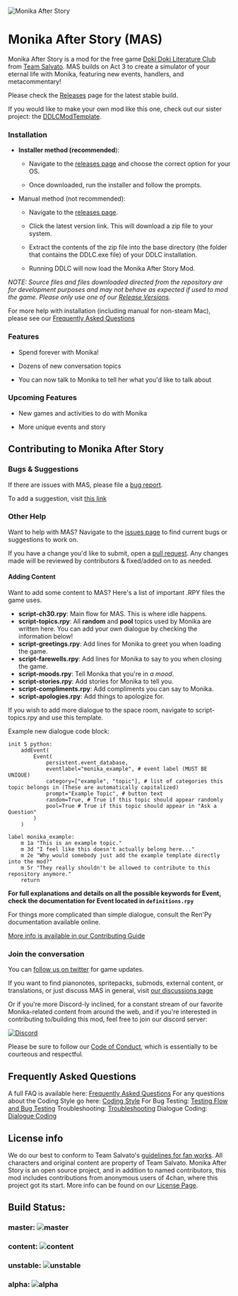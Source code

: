 ![Monika After Story](https://github.com/Monika-After-Story/MonikaModDev/blob/master/Monika%20After%20Story/game/mod_assets/menu_new.png?raw=True)

# Monika After Story (MAS)
Monika After Story is a mod for the free game [Doki Doki Literature Club](https://www.ddlc.moe) from [Team Salvato](http://teamsalvato.com/). MAS builds on Act 3 to create a simulator of your eternal life with Monika, featuring new events, handlers, and metacommentary!

Please check the [Releases](http://www.monikaafterstory.com/releases.html) page for the latest stable build.

If you would like to make your own mod like this one, check out our sister project: the [DDLCModTemplate](https://github.com/therationalpi/DDLCModTemplate).

### Installation

* **Installer method (recommended**):

    * Navigate to the [releases page](http://www.monikaafterstory.com/releases.html) and choose the correct option for your OS.

    * Once downloaded, run the installer and follow the prompts.

* Manual method (not recommended):

    * Navigate to the [releases page](http://www.monikaafterstory.com/releases.html).

    * Click the latest version link. This will download a zip file to your system.

    * Extract the contents of the zip file into the base directory (the folder that contains the DDLC.exe file) of your DDLC installation.

    * Running DDLC will now load the Monika After Story Mod.

*NOTE: Source files and files downloaded directed from the repository are for development purposes and may not behave as expected if used to mod the game. Please only use one of our [Release Versions](https://github.com/Monika-After-Story/MonikaModDev/releases).*

For more help with installation (including manual for non-steam Mac), please see our [Frequently Asked Questions](https://github.com/Monika-After-Story/MonikaModDev/wiki/FAQ)

### Features

* Spend forever with Monika!

* Dozens of new conversation topics

* You can now talk to Monika to tell her what you'd like to talk about

### Upcoming Features

* New games and activities to do with Monika

* More unique events and story


## Contributing to Monika After Story

### Bugs & Suggestions
If there are issues with MAS, please file a [bug report](https://github.com/Monika-After-Story/MonikaModDev/issues/new?labels=bug&body=Describe%20bug%20and%20steps%20for%20reproduction%20here&title=%5BBug%5D%20-%20).

To add a suggestion, visit [this link](https://github.com/Monika-After-Story/MonikaModDev/issues/new?labels=suggestion&body=Your%20suggestion%20goes%20here&title=%5BSuggestion%5D%20-%20)

### Other Help
Want to help with MAS? Navigate to the [issues page](https://github.com/Monika-After-Story/MonikaModDev/issues) to find current bugs or suggestions to work on.

If you have a change you'd like to submit, open a [pull request](https://github.com/Monika-After-Story/MonikaModDev/pulls). Any changes made will be reviewed by contributors & fixed/added on to as needed.

#### Adding Content
Want to add some content to MAS? Here's a list of important .RPY files the game uses.

- **script-ch30.rpy**: Main flow for MAS. This is where idle happens.
- **script-topics.rpy**: All **random** and **pool** topics used by Monika are written here. You can add your own dialogue by checking the information below!
- **script-greetings.rpy**: Add lines for Monika to greet you when loading the game.
- **script-farewells.rpy**: Add lines for Monika to say to you when closing the game.
- **script-moods.rpy**: Tell Monika that you're in _a mood_.
- **script-stories.rpy**: Add stories for Monika to tell you.
- **script-compliments.rpy**: Add compliments you can say to Monika.
- **script-apologies.rpy**: Add things to apologize for.

If you wish to add more dialogue to the space room, navigate to script-topics.rpy and use this template.

Example new dialogue code block:
```renpy
init 5 python:
    addEvent(
        Event(
            persistent.event_database,
            eventlabel="monika_example", # event label (MUST BE UNIQUE)
            category=["example", "topic"], # list of categories this topic belongs in (These are automatically capitalized)
            prompt="Example Topic", # button text
            random=True, # True if this topic should appear randomly
            pool=True # True if this topic should appear in "Ask a Question"
        )
    )

label monika_example:
    m 1a "This is an example topic."
    m 3d "I feel like this doesn't actually belong here..."
    m 2e "Why would somebody just add the example template directly into the mod?"
    m 5r "They really shouldn't be allowed to contribute to this repository anymore."
    return
```
**For full explanations and details on all the possible keywords for Event, check the documentation for Event located in `definitions.rpy`**

For things more complicated than simple dialogue, consult the Ren'Py documentation available online.

[More info is available in our Contributing Guide](https://github.com/Monika-After-Story/MonikaModDev/wiki/Contributing-Guidelines)

### Join the conversation
You can [follow us on twitter](https://twitter.com/MonikaAfterMod) for game updates.

If you want to find pianonotes, spritepacks, submods, external content, or translations, or just discuss MAS in general, visit [our discussions page](https://github.com/Monika-After-Story/MonikaModDev/discussions)

Or if you're more Discord-ly inclined, for a constant stream of our favorite Monika-related content from around the web, and if you're interested in contributing to/building this mod, feel free to join our discord server:

 [![Discord](https://discordapp.com/api/guilds/372766620977725441/widget.png?style=banner1)](https://discord.gg/monika-after-story)

 Please be sure to follow our [Code of Conduct](https://github.com/Monika-After-Story/MonikaModDev/wiki/Code-of-Conduct), which is essentially to be courteous and respectful.

## Frequently Asked Questions

A full FAQ is available here: [Frequently Asked Questions](https://github.com/Monika-After-Story/MonikaModDev/wiki/FAQ)
For any questions about the Coding Style go here: [Coding Style](https://github.com/Monika-After-Story/MonikaModDev/wiki/Coding-Style)
For Bug Testing: [Testing Flow and Bug Testing](https://github.com/Monika-After-Story/MonikaModDev/wiki/Testing-Flow-and-Bug-Testing)
Troubleshooting: [Troubleshooting](https://github.com/Monika-After-Story/MonikaModDev/wiki/Troubleshooting) Dialogue Coding: [Dialogue Coding](https://github.com/Monika-After-Story/MonikaModDev/wiki/Dialogue-Coding)
## License info

We do our best to conform to Team Salvato's [guidelines for fan works](http://teamsalvato.com/ip-guidelines/). All characters and original content are property of Team Salvato. Monika After Story is an open source project, and in addition to named contributors, this mod includes contributions from anonymous users of 4chan, where this project got its start. More info can be found on our [License Page](https://github.com/Monika-After-Story/MonikaModDev/wiki/License-and-Team-Salvato-Guidelines).

## Build Status:
### master: ![master](https://github.com/Monika-After-Story/MonikaModDev/workflows/CI/badge.svg?branch=master)
### content: ![content](https://github.com/Monika-After-Story/MonikaModDev/workflows/CI/badge.svg?branch=content)
### unstable: ![unstable](https://github.com/Monika-After-Story/MonikaModDev/workflows/CI/badge.svg?branch=unstable)
### alpha: ![alpha](https://github.com/Monika-After-Story/MonikaModDev/workflows/CI/badge.svg?branch=alpha)
